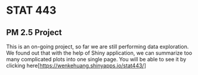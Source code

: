 # STAT 443
## PM 2.5 Project

This is an on-going project, so far we are still performing data exploration. We found out that with the help of Shiny application, we can summarize too many complicated plots into one single page. You will be able to see it by clicking here[https://wenkehuang.shinyapps.io/stat443/]
